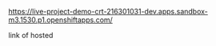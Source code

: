 https://live-project-demo-crt-216301031-dev.apps.sandbox-m3.1530.p1.openshiftapps.com/




link of hosted 
